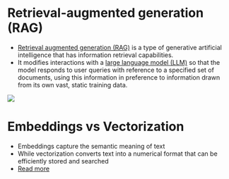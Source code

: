 # Retrieval-augmented generation (RAG)
- [Retrieval augmented generation (RAG)](https://en.wikipedia.org/wiki/Retrieval-augmented_generation) is a type of generative artificial intelligence that has information retrieval capabilities. 
- It modifies interactions with a [large language model (LLM)](FoundationalModels/LLM.md) so that the model responds to user queries with reference to a specified set of documents, using this information in preference to information drawn from its own vast, static training data. 

![](https://upload.wikimedia.org/wikipedia/commons/thumb/1/14/RAG_diagram.svg/1304px-RAG_diagram.svg.png)

# Embeddings vs Vectorization
- Embeddings capture the semantic meaning of text
- While vectorization converts text into a numerical format that can be efficiently stored and searched
- [Read more](https://dtunkelang.medium.com/ai-powered-search-embedding-based-retrieval-and-retrieval-augmented-generation-rag-cabeaba26a8b)
